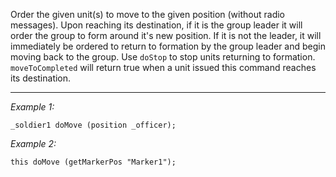 Order the given unit(s) to move to the given position (without radio messages). Upon reaching its destination, if it is the group leader it will order the group to form around it's new position. If it is not the leader, it will immediately be ordered to return to formation by the group leader and begin moving back to the group. Use `doStop` to stop units returning to formation. `moveToCompleted` will return true when a unit issued this command reaches its destination.


---
*Example 1:*
```sqf
_soldier1 doMove (position _officer);
```

*Example 2:*
```sqf
this doMove (getMarkerPos "Marker1");
```